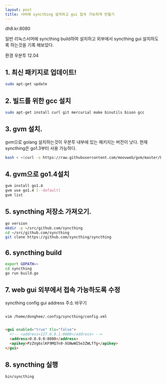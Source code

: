 ```yaml
---
layout: post
title: 서버에 syncthing 설치하고 gui 접속 가능하게 만들기 
---
```


dh8.kr:8080 

일반 리눅스서머에 syncthing build하여 설치하고 외부에서 syncthing gui 설치하도록 하는것을 기록 해보았다.

환경 우분투 12.04

## 1. 최신 패키지로 업데이트!

```bash
sudo apt-get update
```

## 2. 빌드를 위한 gcc 설치

```bash
sudo apt-get install curl git mercurial make binutils bison gcc
```

## 3. gvm 설치. 

gvm으로 golang 설치하는것이 우분투 내부에 있는 패키지는 버전이 낫다. 현재 syncthing은 go1.3부터 사용 가능하다.

```bash
bash < <(curl -s https://raw.githubusercontent.com/moovweb/gvm/master/binscripts/gvm-installer)
```

## 4. gvm으로 go1.4설치

```bash
gvm install go1.4
gvm use go1.4 [--default]
gvm list
```

## 5. syncthing 저장소 가져오기. 

```bash
go version
mkdir -p ~/src/github.com/syncthing
cd ~/src/github.com/syncthing
git clone https://github.com/syncthing/syncthing
```

## 6. syncthing build

```bash
export GOPATH=~ 
cd syncthing
go run build.go
```

## 7. web gui 외부에서 접속 가능하도록 수정

syncthing config gui address 주소 바꾸기

```bash

vim /home/donghee/.config/syncthing/config.xml 

```

```html

<gui enabled="true" tls="false">
  <!-- <address>127.0.0.1:8080</address> -->
  <address>0.0.0.0:8080</address>
  <apikey>PzZVg6slKF9MQ7n9-XGNwWI5e3ZWLffg</apikey>
</gui>

```

## 8. syncthing 실행

```bash
bin/syncthing
```
